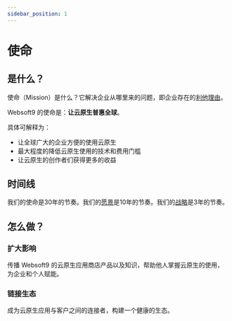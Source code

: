 ```yaml
---
sidebar_position: 1
---
```


# 使命

## 是什么？

使命（Mission）是什么？它解决企业从哪里来的问题，即企业存在的[利他理由](https://about.gitlab.com/company/purpose/)。

Websoft9 的使命是：**让云原生普惠全球**。  

具体可解释为：  

* 让全球广大的企业方便的使用云原生
* 最大程度的降低云原生使用的技术和费用门槛
* 让云原生的创作者们获得更多的收益

## 时间线

我们的使命是30年的节奏。我们的[愿景](./vision)是10年的节奏。我们的[战略](../strategy)是3年的节奏。

## 怎么做？

### 扩大影响

传播 Websoft9 的云原生应用商店产品以及知识，帮助他人掌握云原生的使用，为企业和个人赋能。

### 链接生态

成为云原生应用与客户之间的连接者，构建一个健康的生态。  
